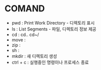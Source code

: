 # COMAND
 - pwd : Print Work Directory - 디렉토리 표시 <br>
 - ls : List Segments - 파일, 디렉토리 정보 제공<br> 
 - cd : cd..    cd~/ <br>
 - move : <br>
 - zip : <br>
 - sh : <br>
 - mkdir : 새 디렉토리 생성<br>
 - ctrl + c : 실행중인 명령이나 프로세스 종료
 
 
 
